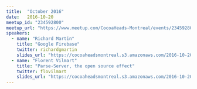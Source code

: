 ```yaml
---
title:  "October 2016"
date:   2016-10-20
meetup_id: "234592800"
meetup_url: "https://www.meetup.com/CocoaHeads-Montreal/events/234592800/"
speakers:
  - name: "Richard Martin"
    title: "Google Firebase"
    twitter: richardgmartin
    slides_url: "https://cocoaheadsmontreal.s3.amazonaws.com/2016-10-20/Firebase.pdf"
  - name: "Florent Vilmart"
    title: "Parse-Server, the open source effect"
    twitter: flovilmart
    slides_url: "https://cocoaheadsmontreal.s3.amazonaws.com/2016-10-20/Parse.pdf"
---
```

